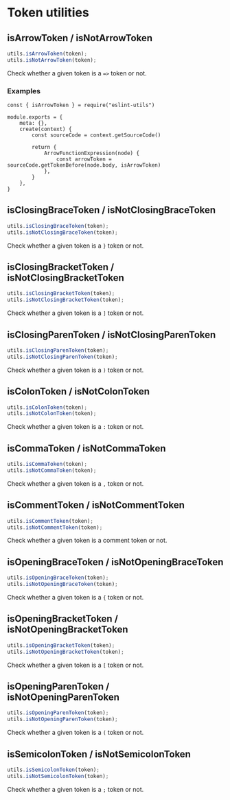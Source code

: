 # Token utilities

## isArrowToken / isNotArrowToken

```js
utils.isArrowToken(token);
utils.isNotArrowToken(token);
```

Check whether a given token is a `=>` token or not.

### Examples

```js{10}
const { isArrowToken } = require("eslint-utils")

module.exports = {
    meta: {},
    create(context) {
        const sourceCode = context.getSourceCode()

        return {
            ArrowFunctionExpression(node) {
                const arrowToken = sourceCode.getTokenBefore(node.body, isArrowToken)
            },
        }
    },
}
```

## isClosingBraceToken / isNotClosingBraceToken

```js
utils.isClosingBraceToken(token);
utils.isNotClosingBraceToken(token);
```

Check whether a given token is a `}` token or not.

## isClosingBracketToken / isNotClosingBracketToken

```js
utils.isClosingBracketToken(token);
utils.isNotClosingBracketToken(token);
```

Check whether a given token is a `]` token or not.

## isClosingParenToken / isNotClosingParenToken

```js
utils.isClosingParenToken(token);
utils.isNotClosingParenToken(token);
```

Check whether a given token is a `)` token or not.

## isColonToken / isNotColonToken

```js
utils.isColonToken(token);
utils.isNotColonToken(token);
```

Check whether a given token is a `:` token or not.

## isCommaToken / isNotCommaToken

```js
utils.isCommaToken(token);
utils.isNotCommaToken(token);
```

Check whether a given token is a `,` token or not.

## isCommentToken / isNotCommentToken

```js
utils.isCommentToken(token);
utils.isNotCommentToken(token);
```

Check whether a given token is a comment token or not.

## isOpeningBraceToken / isNotOpeningBraceToken

```js
utils.isOpeningBraceToken(token);
utils.isNotOpeningBraceToken(token);
```

Check whether a given token is a `{` token or not.

## isOpeningBracketToken / isNotOpeningBracketToken

```js
utils.isOpeningBracketToken(token);
utils.isNotOpeningBracketToken(token);
```

Check whether a given token is a `[` token or not.

## isOpeningParenToken / isNotOpeningParenToken

```js
utils.isOpeningParenToken(token);
utils.isNotOpeningParenToken(token);
```

Check whether a given token is a `(` token or not.

## isSemicolonToken / isNotSemicolonToken

```js
utils.isSemicolonToken(token);
utils.isNotSemicolonToken(token);
```

Check whether a given token is a `;` token or not.
